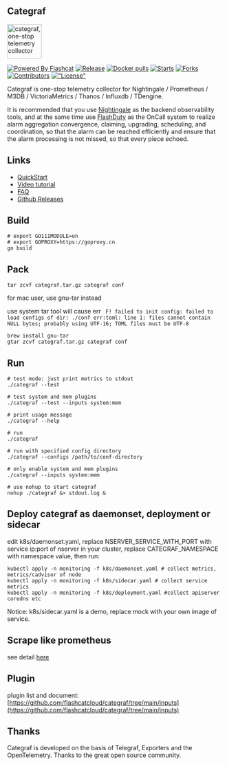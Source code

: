 ## Categraf

<a href="https://github.com/flashcatcloud/categraf">
  <img src="https://cdn.jsdelivr.net/gh/flashcatcloud/categraf@main/doc/categraf.png" alt="categraf, one-stop telemetry collector" width="80" />
</a>

[![Powered By Flashcat](https://img.shields.io/badge/Powered%20By-Flashcat-blueviolet)](https://flashcat.cloud/)
[![Release](https://img.shields.io/github/v/release/flashcatcloud/categraf)](https://github.com/flashcatcloud/categraf/releases/latest)
[![Docker pulls](https://img.shields.io/docker/pulls/flashcatcloud/categraf)](https://hub.docker.com/r/flashcatcloud/categraf/)
[![Starts](https://img.shields.io/github/stars/flashcatcloud/categraf)](https://github.com/flashcatcloud/categraf/stargazers)
[![Forks](https://img.shields.io/github/forks/flashcatcloud/categraf)](https://github.com/flashcatcloud/categraf/fork)
[![Contributors](https://img.shields.io/github/contributors-anon/flashcatcloud/categraf)](https://github.com/flashcatcloud/categraf/graphs/contributors)
[!["License"](https://img.shields.io/badge/license-MIT-blue)](https://github.com/flashcatcloud/categraf/blob/main/LICENSE)

Categraf is one-stop telemetry collector for Nightingale / Prometheus / M3DB / VictoriaMetrics / Thanos / Influxdb / TDengine.

It is recommended that you use [Nightingale](https://github.com/ccfos/nightingale) as the backend observability tools, and at the same time use [FlashDuty](https://flashcat.cloud/product/flashduty?from=categraf) as the OnCall system to realize alarm aggregation convergence, claiming, upgrading, scheduling, and coordination, so that the alarm can be reached efficiently and ensure that the alarm processing is not missed, so that every piece echoed.


## Links

- [QuickStart](https://flashcat.cloud/blog/monitor-agent-categraf-introduction/)
- [Video tutorial](https://mp.weixin.qq.com/s/T69kkBzToHVh31D87xsrIg)
- [FAQ](https://www.gitlink.org.cn/flashcat/categraf/wiki/FAQ)
- [Github Releases](https://github.com/flashcatcloud/categraf/releases)

## Build

```shell
# export GO111MODULE=on
# export GOPROXY=https://goproxy.cn
go build
```

## Pack

```shell
tar zcvf categraf.tar.gz categraf conf
```

for mac user, use gnu-tar instead

use system tar tool will cause err ` F! failed to init config: failed to load configs of dir: ./conf err:toml: line 1: files cannot contain NULL bytes; probably using UTF-16; TOML files must be UTF-8`

```shell
brew install gnu-tar
gtar zcvf categraf.tar.gz categraf conf
```

## Run

```shell
# test mode: just print metrics to stdout
./categraf --test

# test system and mem plugins
./categraf --test --inputs system:mem

# print usage message
./categraf --help

# run
./categraf

# run with specified config directory
./categraf --configs /path/to/conf-directory

# only enable system and mem plugins
./categraf --inputs system:mem

# use nohup to start categraf
nohup ./categraf &> stdout.log &
```


## Deploy categraf as daemonset, deployment or sidecar

edit k8s/daemonset.yaml, replace NSERVER_SERVICE_WITH_PORT with service ip:port of nserver in your cluster, replace CATEGRAF_NAMESPACE with namespace value, then run:

```shell
kubectl apply -n monitoring -f k8s/daemonset.yaml # collect metrics, metrics/cadvisor of node
kubectl apply -n monitoring -f k8s/sidecar.yaml # collect service metrics
kubectl apply -n monitoring -f k8s/deployment.yaml #collect apiserver coredns etc
```
Notice: k8s/sidecar.yaml is a demo, replace mock with your own image of service.

## Scrape like prometheus
see detail [here](https://github.com/flashcatcloud/categraf/blob/main/prometheus/README.md)

## Plugin

plugin list and document: [https://github.com/flashcatcloud/categraf/tree/main/inputs](https://github.com/flashcatcloud/categraf/tree/main/inputs) 


## Thanks

Categraf is developed on the basis of Telegraf, Exporters and the OpenTelemetry. Thanks to the great open source community.


